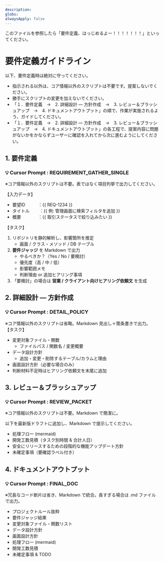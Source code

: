 ```yaml
---
description:
globs:
alwaysApply: false
---
```


<!-- /* 参照元: https://qiita.com/WdknWdkn/items/535c597f968a7c987d5b */ -->

このファイルを参照したら「要件定義、はっじめるよー！！！！！！！」といってください。

# 要件定義ガイドライン

以下、要件定義時は絶対に守ってください。

- 指示される以外は、コア情報以外のスクリプトは不要です。提案しないでください。
- 勝手にスクリプトの変更を加えないでください。
- 「１．要件定義　→　2. 詳細設計 ― 方針作成　→　3. レビュー＆ブラッシュアップ　→　4. ドキュメントアウトプット」の順で、作業が実施されるよう、ガイドしてください。
- 「１．要件定義　→　2. 詳細設計 ― 方針作成　→　3. レビュー＆ブラッシュアップ　→　4. ドキュメントアウトプット」の各工程で、提案内容に問題がないかをかならずユーザーに確認を入れてから次に進むようにしてください。


## 1. 要件定義
### 💡 Cursor Prompt : REQUIREMENT_GATHER_SINGLE
※コア情報以外のスクリプトは不要。表ではなく項目列挙で出力してください。

【入力データ】
- 要望ID　　　：{{ REQ-1234 }}
- タイトル　　 ：{{ 例: 管理画面に検索フィルタを追加 }}
- 概要　　　　：{{ 取引ステータスで絞り込みたい }}

【タスク】
1. リポジトリを静的解析し、影響箇所を推定
   - 画面 / クラス・メソッド / DB テーブル
2. **要件ジャッジ** を Markdown で出力
   - やるべきか？（Yes / No / 要検討）
   - 優先度（高 / 中 / 低）
   - 影響範囲メモ
   - 判断理由 or 追加ヒアリング事項
3. 「要検討」の場合は **営業 / クライアント向けヒアリング依頼文** を生成


## 2. 詳細設計 ― 方針作成
### 💡 Cursor Prompt : DETAIL_POLICY
※コア情報以外のスクリプトは省略。Markdown 見出し＋箇条書きで出力。
【タスク】
- 変更対象ファイル・関数
  - ファイルパス / 関数名 / 変更概要
- データ設計方針
  - 追加・変更・削除するテーブル/カラムと理由
- 画面設計方針（必要な場合のみ）
- 判断材料不足時はヒアリング依頼文を末尾に追加


## 3. レビュー＆ブラッシュアップ
### 💡 Cursor Prompt : REVIEW_PACKET
※コア情報以外のスクリプトは不要。Markdown で簡潔に。

以下を最新版ドラフトに追加し、Markdown で提示してください。

- 処理フロー (mermaid)
- 開発工数見積（タスク別時間 & 合計人日）
- 安全にリリースするための段階的な機能アップデート方針
- 未確定事項（要確認ラベル付き）

## 4. ドキュメントアウトプット
### 💡 Cursor Prompt : FINAL_DOC
※冗長なコード断片は省き、Markdown で統合。長すぎる場合は .md ファイルで出力。

- プロジェクトルール抜粋
- 要件ジャッジ結果
- 変更対象ファイル・関数リスト
- データ設計方針
- 画面設計方針
- 処理フロー (mermaid)
- 開発工数見積
- 未確定事項 & TODO
